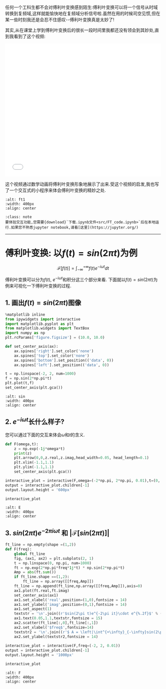 任何一个工科生都不会对傅利叶变换感到陌生:傅利叶变换可以将一个信号从时域转换到复频域,这样就能愉快地在复频域分析信号啦.虽然在用的时候司空见惯,但在某一些时刻我还是会忍不住感叹--傅利叶变换真是太妙了!



其实,从在课堂上学到傅利叶变换后的很长一段时间里我都还没有领会到其妙处,直到我看到了这个视频: 

<iframe src="//player.bilibili.com/player.html?aid=19141078&bvid=BV1pW411J7s8&cid=31220967&page=1" scrolling="no" border="0" frameborder="no" framespacing="0" allowfullscreen="true" style="width: 640px; height: 430px; max-width: 100%" > </iframe>



这个视频通过数学动画将傅利叶变换形象地展示了出来.受这个视频的启发,我也写了一个交互式的小程序来体会傅利叶变换的精妙之处.

```{image} img/F.gif
:alt: ft1
:width: 400px
:align: center
```



```{admonition} 注意
:class: note
要体验交互功能,您需要{download}`下载.ipynb文件<src/FT_code.ipynb>`后在本地运行.如果您不熟悉jupyter notebook,请看[这里](https://jupyter.org/)
```



---

# 傅利叶变换: 以$f(t) = sin(2\pi t)$​为例

$$\mathscr{F}[f(t)] = \int^{+\infty}_{-\infty} f(t) e^{-i\omega t}dt  $$

傅利叶变换可以分为$f(t)$, $e^{-i\omega t}$和积分这三个部分来看. 下面就以$f(t) = sin(2\pi t)$​为例来可视化一下傅利叶变换的过程.

## 1. 画出$f(t)=sin(2 \pi t)$​图像

```python
%matplotlib inline
from ipywidgets import interactive
import matplotlib.pyplot as plt
from matplotlib.widgets import TextBox
import numpy as np
plt.rcParams['figure.figsize'] = (10.0, 10.0)

def set_center_axis(ax):
    ax.spines['right'].set_color('none')
    ax.spines['top'].set_color('none')
    ax.spines['bottom'].set_position(('data', 0))
    ax.spines['left'].set_position(('data', 0))

t = np.linspace(-2, 2, num=1000)
f = np.sin(2*np.pi*t)
plt.plot(t,f)
set_center_axis(plt.gca())

```

```{image} img/sin.png
:alt: sin
:width: 400px
:align: center
```

## 2. $e^{-i\omega t}$​​长什么样子?

您可以通过下面的交互来体会$\omega$和$t$的含义.

```python
def F(omega,t):
    z = np.exp(-1j*omega*t)
    print(z)
    plt.arrow(0,0,z.real,z.imag,head_width=0.05, head_length=0.1)
    plt.xlim(-1.1,1.1)
    plt.ylim(-1.1,1.1)
    set_center_axis(plt.gca())

interactive_plot = interactive(F,omega=(-2*np.pi, 2*np.pi, 0.01),t=(0, 2*np.pi, 0.1))
output = interactive_plot.children[-1]
output.layout.height = '600px'

interactive_plot
```

```{image} img/E.gif
:alt: E
:width: 400px
:align: center
```


## 3. $sin(2\pi t)e^{-2\pi i \omega t}$ 和 $\left| \mathscr{F}[sin(2\pi t)] \right|$

```python
ft_line = np.empty(shape =(1,2))
def F(freq):
    global ft_line
    fig, (ax1, ax2) = plt.subplots(2, 1)
    t = np.linspace(0, np.pi, num=1000)
    ft = np.exp(2*np.pi*freq*1j*t) * np.sin(2*np.pi*t)
    Amp = abs(ft.sum())
    if ft_line.shape ==(1,2):
        ft_line = np.array([[freq,Amp]])
    ft_line = np.append(ft_line,np.array([[freq,Amp]]),axis=0)
    ax1.plot(ft.real,ft.imag)
    set_center_axis(ax1)
    ax1.set_xlabel('real',position=(1,0),fontsize = 14)
    ax1.set_ylabel('imag',position=(0,1),fontsize = 14)
    ax1.set_aspect(1)
    textstr = '\n'.join((r'$sin(2\pi t)e^{-2\pi it}\cdot e^{%.2f}$' % (freq, ),))
    ax1.text(0.05,1.1,textstr,fontsize = 15)
    ax2.scatter(ft_line[:,0],ft_line[:,1])
    ax2.set_xlabel('$freq$',fontsize=14)
    textstr2 = '\n'.join((r'$ A = \left|\int^{+\infty}_{-\infty}sin(2\pi t)e^{-2\pi it}\cdot e^{%.2f} dt\right|$' % (freq, ),))
    ax2.set_ylabel(textstr2,fontsize = 14)
    
interactive_plot = interactive(F,freq=(-2, 2, 0.01))
output = interactive_plot.children[-1]
output.layout.height = '1000px'

interactive_plot
```

```{image} img/F.gif
:alt: F
:width: 400px
:align: center
```
